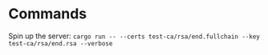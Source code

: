# Commands

Spin up the server:
`cargo run -- --certs test-ca/rsa/end.fullchain --key test-ca/rsa/end.rsa --verbose`
